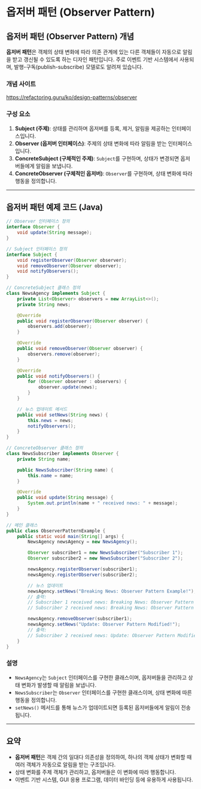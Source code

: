 # 옵저버 패턴 (Observer Pattern)

## 옵저버 패턴 (Observer Pattern) 개념

**옵저버 패턴**은 객체의 상태 변화에 따라 의존 관계에 있는 다른 객체들이 자동으로 알림을 받고 갱신될 수 있도록 하는 디자인 패턴입니다. 주로 이벤트 기반 시스템에서 사용되며, 발행-구독(publish-subscribe) 모델로도 알려져 있습니다.

### 개념 사이트

https://refactoring.guru/ko/design-patterns/observer

### 구성 요소

1. **Subject (주제)**: 상태를 관리하며 옵저버를 등록, 제거, 알림을 제공하는 인터페이스입니다.
2. **Observer (옵저버 인터페이스)**: 주제의 상태 변화에 따라 알림을 받는 인터페이스입니다.
3. **ConcreteSubject (구체적인 주제)**: `Subject`를 구현하며, 상태가 변경되면 옵저버들에게 알림을 보냅니다.
4. **ConcreteObserver (구체적인 옵저버)**: `Observer`를 구현하며, 상태 변화에 따라 행동을 정의합니다.

---

## 옵저버 패턴 예제 코드 (Java)

```java
// Observer 인터페이스 정의
interface Observer {
    void update(String message);
}

// Subject 인터페이스 정의
interface Subject {
    void registerObserver(Observer observer);
    void removeObserver(Observer observer);
    void notifyObservers();
}

// ConcreteSubject 클래스 정의
class NewsAgency implements Subject {
    private List<Observer> observers = new ArrayList<>();
    private String news;

    @Override
    public void registerObserver(Observer observer) {
        observers.add(observer);
    }

    @Override
    public void removeObserver(Observer observer) {
        observers.remove(observer);
    }

    @Override
    public void notifyObservers() {
        for (Observer observer : observers) {
            observer.update(news);
        }
    }

    // 뉴스 업데이트 메서드
    public void setNews(String news) {
        this.news = news;
        notifyObservers();
    }
}

// ConcreteObserver 클래스 정의
class NewsSubscriber implements Observer {
    private String name;

    public NewsSubscriber(String name) {
        this.name = name;
    }

    @Override
    public void update(String message) {
        System.out.println(name + " received news: " + message);
    }
}

// 메인 클래스
public class ObserverPatternExample {
    public static void main(String[] args) {
        NewsAgency newsAgency = new NewsAgency();

        Observer subscriber1 = new NewsSubscriber("Subscriber 1");
        Observer subscriber2 = new NewsSubscriber("Subscriber 2");

        newsAgency.registerObserver(subscriber1);
        newsAgency.registerObserver(subscriber2);

        // 뉴스 업데이트
        newsAgency.setNews("Breaking News: Observer Pattern Example!");
        // 출력:
        // Subscriber 1 received news: Breaking News: Observer Pattern Example!
        // Subscriber 2 received news: Breaking News: Observer Pattern Example!

        newsAgency.removeObserver(subscriber1);
        newsAgency.setNews("Update: Observer Pattern Modified!");
        // 출력:
        // Subscriber 2 received news: Update: Observer Pattern Modified!
    }
}
```

### 설명

- `NewsAgency`는 `Subject` 인터페이스를 구현한 클래스이며, 옵저버들을 관리하고 상태 변화가 발생할 때 알림을 보냅니다.
- `NewsSubscriber`는 `Observer` 인터페이스를 구현한 클래스이며, 상태 변화에 따른 행동을 정의합니다.
- `setNews()` 메서드를 통해 뉴스가 업데이트되면 등록된 옵저버들에게 알림이 전송됩니다.

---

## 요약

- **옵저버 패턴**은 객체 간의 일대다 의존성을 정의하여, 하나의 객체 상태가 변화할 때 여러 객체가 자동으로 알림을 받는 구조입니다.
- 상태 변화를 주제 객체가 관리하고, 옵저버들은 이 변화에 따라 행동합니다.
- 이벤트 기반 시스템, GUI 응용 프로그램, 데이터 바인딩 등에 유용하게 사용됩니다.